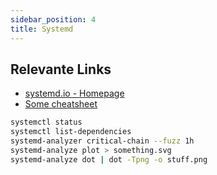 ```yaml
---
sidebar_position: 4
title: Systemd
---
```


## Relevante Links

- [systemd.io - Homepage](https://systemd.io/)
- [Some cheatsheet](https://gist.github.com/mbodo/8f87c96ce11e91f80fbf6175412a2206)

```sh
systemctl status
systemctl list-dependencies 
systemd-analyzer critical-chain --fuzz 1h
systemd-analyze plot > something.svg
systemd-analyze dot | dot -Tpng -o stuff.png
```


